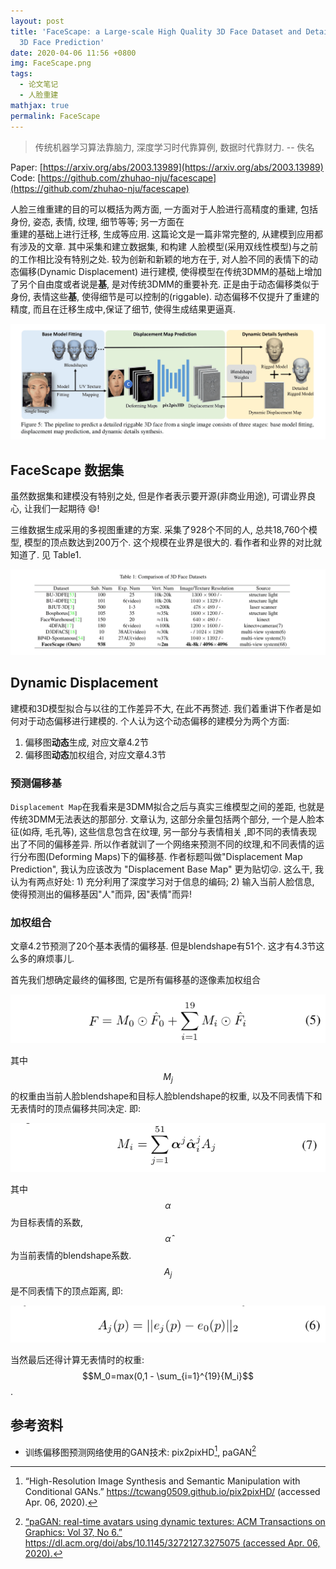 ```yaml
---
layout: post
title: 'FaceScape: a Large-scale High Quality 3D Face Dataset and Detailed Riggable
  3D Face Prediction'
date: 2020-04-06 11:56 +0800
img: FaceScape.png
tags:
  - 论文笔记
  - 人脸重建
mathjax: true
permalink: FaceScape
---
```


> 传统机器学习算法靠脑力, 深度学习时代靠算例, 数据时代靠财力. -- 佚名

Paper: [https://arxiv.org/abs/2003.13989](https://arxiv.org/abs/2003.13989)  
Code: [https://github.com/zhuhao-nju/facescape](https://github.com/zhuhao-nju/facescape)

人脸三维重建的目的可以概括为两方面, 一方面对于人脸进行高精度的重建, 包括身份, 姿态, 表情, 纹理, 细节等等; 另一方面在  
重建的基础上进行迁移, 生成等应用. 这篇论文是一篇非常完整的, 从建模到应用都有涉及的文章. 其中采集和建立数据集, 和构建
人脸模型(采用双线性模型)与之前的工作相比没有特别之处. 较为创新和新颖的地方在于, 对人脸不同的表情下的动态偏移(Dynamic Displacement)
进行建模, 使得模型在传统3DMM的基础上增加了另个自由度或者说是**基**, 是对传统3DMM的重要补充. 正是由于动态偏移类似于身份, 表情这些**基**, 使得细节是可以控制的(riggable). 动态偏移不仅提升了重建的精度, 而且在迁移生成中,保证了细节, 使得生成结果更逼真.

![](/assets/img/FaceScape.png)

## FaceScape 数据集

虽然数据集和建模没有特别之处, 但是作者表示要开源(非商业用途), 可谓业界良心, 让我们一起期待 😄!  

三维数据生成采用的多视图重建的方案. 采集了928个不同的人, 总共18,760个模型, 模型的顶点数达到200万个. 这个规模在业界是很大的. 看作者和业界的对比就知道了. 见 Table1.

![](/assets/img/FaceScape-Table-1.png)


## Dynamic Displacement

建模和3D模型拟合与以往的工作差异不大, 在此不再赘述. 我们着重讲下作者是如何对于动态偏移进行建模的. 个人认为这个动态偏移的建模分为两个方面:  
1. 偏移图**动态**生成, 对应文章4.2节
2. 偏移图**动态**加权组合, 对应文章4.3节

### 预测偏移基

`Displacement Map`在我看来是3DMM拟合之后与真实三维模型之间的差距, 也就是传统3DMM无法表达的那部分. 文章认为, 这部分余量包括两个部分, 一个是人脸本征(如痔, 毛孔等), 这些信息包含在纹理, 另一部分与表情相关 ,即不同的表情表现出了不同的偏移差异. 所以作者就训了一个网络来预测不同的纹理,和不同表情的运行分布图(Deforming Maps)下的偏移基. 作者标题叫做"Displacement Map Prediction", 我认为应该改为 "Displacement Base Map" 更为贴切😜. 这么干, 我认为有两点好处: 1) 充分利用了深度学习对于信息的编码; 2) 输入当前人脸信息, 使得预测出的偏移基因"人"而异, 因"表情"而异!

### 加权组合

文章4.2节预测了20个基本表情的偏移基. 但是blendshape有51个. 这才有4.3节这么多的麻烦事儿. 

首先我们想确定最终的偏移图, 它是所有偏移基的逐像素加权组合

![](/assets/img/FaceScape-eq-5.png)

其中$$M_j$$的权重由当前人脸blendshape和目标人脸blendshape的权重, 以及不同表情下和无表情时的顶点偏移共同决定. 即:

![](/assets/img/FaceScape-eq-7.png)

其中$$\alpha$$为目标表情的系数, $$\hat{\alpha}$$为当前表情的blendshape系数. $$A_j$$是不同表情下的顶点距离, 即:

![](/assets/img/FaceScape-eq-6.png)

当然最后还得计算无表情时的权重: $$M_0=max(0,1 - \sum_{i=1}^{19}{M_i}$$.

## 参考资料

- 训练偏移图预测网络使用的GAN技术: pix2pixHD[^1], paGAN[^2]

[^1]: “High-Resolution Image Synthesis and Semantic Manipulation with Conditional GANs.” https://tcwang0509.github.io/pix2pixHD/ (accessed Apr. 06, 2020).
[^2]: [“paGAN: real-time avatars using dynamic textures: ACM Transactions on Graphics: Vol 37, No 6.” https://dl.acm.org/doi/abs/10.1145/3272127.3275075 (accessed Apr. 06, 2020).](https://jaewoo-seo.com/wp-content/uploads/2019/01/SIGA2018_paGAN-compressed.pdf)

